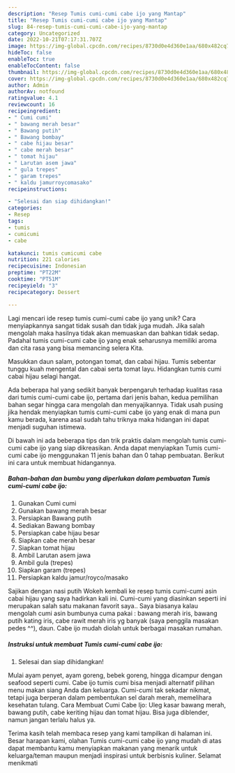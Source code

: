 ```yaml
---
description: "Resep Tumis cumi-cumi cabe ijo yang Mantap"
title: "Resep Tumis cumi-cumi cabe ijo yang Mantap"
slug: 84-resep-tumis-cumi-cumi-cabe-ijo-yang-mantap
category: Uncategorized
date: 2022-10-21T07:17:31.707Z
image: https://img-global.cpcdn.com/recipes/8730d0e4d360e1aa/680x482cq70/tumis-cumi-cumi-cabe-ijo-foto-resep-utama.jpg
hideToc: false
enableToc: true
enableTocContent: false
thumbnail: https://img-global.cpcdn.com/recipes/8730d0e4d360e1aa/680x482cq70/tumis-cumi-cumi-cabe-ijo-foto-resep-utama.jpg
cover: https://img-global.cpcdn.com/recipes/8730d0e4d360e1aa/680x482cq70/tumis-cumi-cumi-cabe-ijo-foto-resep-utama.jpg
author: Admin
authorAv: notfound
ratingvalue: 4.1
reviewcount: 16
recipeingredient:
- " Cumi cumi"
- " bawang merah besar"
- " Bawang putih"
- " Bawang bombay"
- " cabe hijau besar"
- " cabe merah besar"
- " tomat hijau"
- " Larutan asem jawa"
- " gula trepes"
- " garam trepes"
- " kaldu jamurroycomasako"
recipeinstructions:

- "Selesai dan siap dihidangkan!"
categories:
- Resep
tags:
- tumis
- cumicumi
- cabe

katakunci: tumis cumicumi cabe 
nutrition: 221 calories
recipecuisine: Indonesian
preptime: "PT22M"
cooktime: "PT51M"
recipeyield: "3"
recipecategory: Dessert

---
```





Lagi mencari ide resep tumis cumi-cumi cabe ijo yang unik? Cara menyiapkannya sangat tidak susah dan tidak juga mudah. Jika salah mengolah maka hasilnya tidak akan memuaskan dan bahkan tidak sedap. Padahal tumis cumi-cumi cabe ijo yang enak seharusnya memiliki aroma dan cita rasa yang bisa memancing selera Kita.





Masukkan daun salam, potongan tomat, dan cabai hijau. Tumis sebentar tunggu kuah mengental dan cabai serta tomat layu. Hidangkan tumis cumi cabai hijau selagi hangat.

Ada beberapa hal yang sedikit banyak berpengaruh terhadap kualitas rasa dari tumis cumi-cumi cabe ijo, pertama dari jenis bahan, kedua pemilihan bahan segar hingga cara mengolah dan menyajikannya. Tidak usah pusing jika hendak menyiapkan tumis cumi-cumi cabe ijo yang enak di mana pun kamu berada, karena asal sudah tahu triknya maka hidangan ini dapat menjadi suguhan istimewa.






Di bawah ini ada beberapa tips dan trik praktis dalam mengolah tumis cumi-cumi cabe ijo yang siap dikreasikan. Anda dapat menyiapkan Tumis cumi-cumi cabe ijo menggunakan 11 jenis bahan dan 0 tahap pembuatan. Berikut ini cara untuk membuat hidangannya.

<!--inarticleads1-->

##### Bahan-bahan dan bumbu yang diperlukan dalam pembuatan Tumis cumi-cumi cabe ijo:

1. Gunakan  Cumi cumi
1. Gunakan  bawang merah besar
1. Persiapkan  Bawang putih
1. Sediakan  Bawang bombay
1. Persiapkan  cabe hijau besar
1. Siapkan  cabe merah besar
1. Siapkan  tomat hijau
1. Ambil  Larutan asem jawa
1. Ambil  gula (trepes)
1. Siapkan  garam (trepes)
1. Persiapkan  kaldu jamur/royco/masako


Sajikan dengan nasi putih Wokeh kembali ke resep tumis cumi-cumi asin cabai hijau yang saya hadirkan kali ini. Cumi-cumi yang diasinkan seperti ini merupakan salah satu makanan favorit saya.. Saya biasanya kalau mengolah cumi asin bumbunya cuma pakai : bawang merah iris, bawang putih kating iris, cabe rawit merah iris yg banyak (saya penggila masakan pedes ^^), daun. Cabe ijo mudah diolah untuk berbagai masakan rumahan. 

<!--inarticleads2-->

##### Instruksi untuk membuat Tumis cumi-cumi cabe ijo:


1. Selesai dan siap dihidangkan!

Mulai ayam penyet, ayam goreng, bebek goreng, hingga dicampur dengan seafood seperti cumi. Cabe ijo tumis cumi bisa menjadi alternatif pilihan menu makan siang Anda dan keluarga. Cumi-cumi tak sekadar nikmat, tetapi juga berperan dalam pembentukan sel darah merah, memelihara kesehatan tulang. Cara Membuat Cumi Cabe Ijo: Uleg kasar bawang merah, bawang putih, cabe keriting hijau dan tomat hijau. Bisa juga diblender, namun jangan terlalu halus ya. 

Terima kasih telah membaca resep yang kami tampilkan di halaman ini. Besar harapan kami, olahan Tumis cumi-cumi cabe ijo yang mudah di atas dapat membantu kamu menyiapkan makanan yang menarik untuk keluarga/teman maupun menjadi inspirasi untuk berbisnis kuliner. Selamat menikmati
